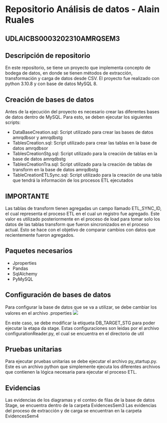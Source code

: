 # Repositorio Análisis de datos - Alain Ruales

<h2>UDLAICBS0003202310AMRQSEM3</h2>

<h2>Descripción de repositorio</h2>
En este repositorio, se tiene un proyecto que implementa concepto de bodega de datos, en donde se tienen métodos de extracción, transformación y carga de datos desde CSV.
El proyecto fue realizado con python 3.10.8 y con base de datos MySQL 8.

<h2>Creación de bases de datos</h2>
Antes de la ejecución del proyecto es necesario crear las diferentes bases de datos dentro de MySQL. Para esto, se deben ejecutar los siguientes scripts:

- DataBaseCreation.sql: Script utilizado para crear las bases de datos amrqdbsor y amrqdbstg 
- TablesCreation.sql: Script utilizado para crear las tablas en la base de datos amrqdbsor
- TablesCreationStg.sql: Script utilizado para la creación de tablas en la base de datos amrqdbstg
- TablesCreationTra.sql: Script utilizado para la creación de tablas de transform en la base de datos amrqdbstg
- TableCreationETLSync.sql: Script utilizado para la creación de una tabla que tendrá la información de los procesos ETL ejecutados

<h2>IMPORTANTE</h2>
Las tablas de transform tienen agregadas un campo llamado ETL_SYNC_ID, el cual representa el proceso ETL en el cual un registro fue agregado. Este valor es utilizado posteriormente en el proceso de load para tomar solo los datos de las tablas transform que fueron sincronizados en el proceso actual. Esto se hace con el objetivo de comparar cambios con datos que recientemente fueron agregados.

<h2>Paquetes necesarios</h2>

- Jproperties
- Pandas
- SqlAlchemy
- PyMySQL

<h2>Configuración de bases de datos</h2>

Para configurar la base de datos que se va a utilizar, se debe cambiar los valores en el archivo .properties
<img src="https://user-images.githubusercontent.com/87552871/196557112-7b41abec-95b2-4a76-aa79-01c86b6933e1.png">

En este caso, se debe modificar la etiqueta DB_TARGET_STG para poder ejecutar la etapa da stage.
Estas configuraciones son leidas por el archivo configurationReader.py, el cual se encuentra en el directorio de util

<h2>Pruebas unitarias</h2>
Para ejecutar pruebas unitarias se debe ejecutar el archivo py_startup.py. Este es un archivo python que simplemente ejecuta los diferentes archivos que contienen la lógica necesaria para ejecutar el proceso ETL.

<h2>Evidencias</h2>
Las evidencias de los diagramas y el conteo de filas de la base de datos Stage, se encuentra dentro de la carpeta EvidencesSem3
Las evidencias del proceso de extracción y de carga se encuentran en la carpeta EvidencesSem4
